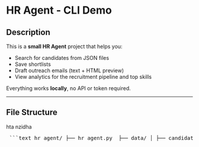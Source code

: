 # HR Agent - CLI Demo

## Description
This is a **small HR Agent** project that helps you:  
- Search for candidates from JSON files  
- Save shortlists  
- Draft outreach emails (text + HTML preview)  
- View analytics for the recruitment pipeline and top skills

Everything works **locally**, no API or token required.

---

##  File Structure
hta nzidha
<pre> ```text hr_agent/ ├── hr_agent.py  ├── data/ │ ├── candidates.json # 12 candidates │ ├── jobs.json # 2–3 jobs │ └── shortlists.json └── README.md # instructions ``` </pre>

